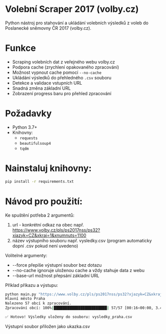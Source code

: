 # Volební Scraper 2017 (volby.cz)

Python nástroj pro stahování a ukládání volebních výsledků z voleb do Poslanecké sněmovny ČR 2017 (volby.cz).

# Funkce

- Scraping volebních dat z veřejného webu volby.cz
- Podpora cache (zrychlení opakovaného zpracování)
- Možnost vypnout cache pomocí `--no-cache`
- Ukládání výsledků do přehledného `.csv` souboru
- Detekce a validace vstupních URL
- Snadná změna základní URL
- Zobrazení progress baru pro přehled zpracování

# Požadavky

- Python 3.7+
- Knihovny:
  - `requests`
  - `beautifulsoup4`
  - `tqdm`

# Nainstaluj knihovny:
```bash
pip install -r requirements.txt
```

# Návod pro použití:

Ke spuštění potřeba 2 argumentů:
1. url - konkrétní odkaz na obec např. https://www.volby.cz/pls/ps2017nss/ps32?xjazyk=CZ&xkraj=1&xnumnuts=1100
2. název výstupního souboru např. vysledky.csv (program automaticky dopní .csv pokud není uvedeno)

Volitelné argumenty:
- --force přepíše výstupní soubor bez dotazu
- --no-cache ignoruje uloženou cache a vždy stahuje data z webu
- --base-url možnost přepsání základní URL

Příklad příkazu a výstupu:
```bash
python main.py "https://www.volby.cz/pls/ps2017nss/ps32?xjazyk=CZ&xkraj=1&xnumnuts=1100" "vysledky_praha.csv"
Hlavní město Praha
Nalezeno 57 obcí k zpracování.
Zpracování obcí: 100%|████████████████████████| 57/57 [00:16<00:00, 3.46 obec/s]

✅ Hotovo! Výsledky uloženy do souboru: vysledky_praha.csv
```

Výstupní soubor přiložen jako ukazka.csv

